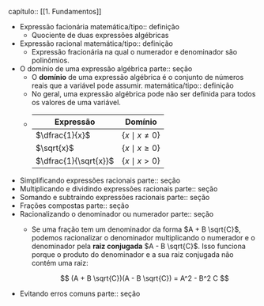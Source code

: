 capítulo:: [[1. Fundamentos]]

- Expressão facionária
  matemática/tipo:: definição
	- Quociente de duas expressões algébricas
- Expressão racional
  matemática/tipo:: definição
	- Expressão fracionária na qual o numerador e denominador são polinômios.
- O domínio de uma expressão algébrica
  parte:: seção
	- O **domínio** de uma expressão algébrica é o conjunto de números reais que a variável pode assumir.
	  matemática/tipo:: definição
	- No geral, uma expressão algébrica pode não ser definida para todos os valores de uma variável.
	- |Expressão|Domínio|
	  |--|--|
	  |$\dfrac{1}{x}$|$\{x \mid x \neq 0 \}$|
	  |$\sqrt{x}$|$\{x \mid x \geq 0 \}$|
	  |$\dfrac{1}{\sqrt{x}}$|$\{x \mid x \gt 0\}$|
- Simplificando expressões racionais
  parte:: seção
- Multiplicando e dividindo expressões racionais
  parte:: seção
- Somando e subtraindo expressões racionais
  parte:: seção
- Frações compostas
  parte:: seção
- Racionalizando o denominador ou numerador
  parte:: seção
	- Se uma fração tem um denominador da forma $A + B \sqrt{C}$, podemos racionalizar o denominador multiplicando o numerador e o denominador pela **raiz conjugada** $A - B \sqrt{C}$. Isso funciona porque o produto do denominador e a sua raiz conjugada não contém uma raiz:
	  
	  $$
	  (A + B \sqrt{C})(A - B \sqrt{C}) = A^2 - B^2 C
	  $$
- Evitando erros comuns
  parte:: seção
